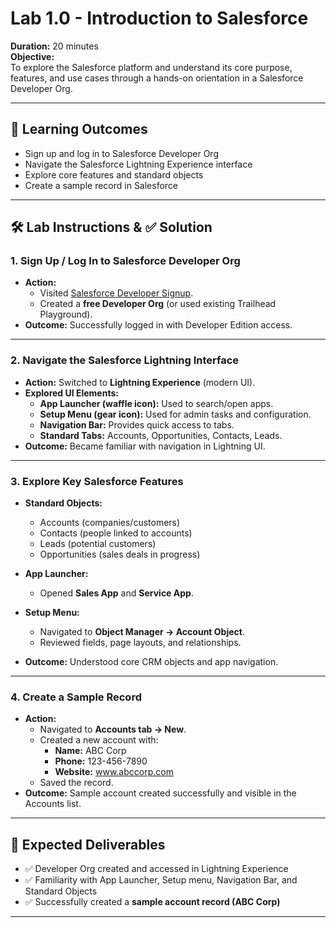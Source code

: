 # Lab 1.0 - Introduction to Salesforce

**Duration:** 20 minutes  
**Objective:**  
To explore the Salesforce platform and understand its core purpose, features, and use cases through a hands-on orientation in a Salesforce Developer Org.

---

## 🎯 Learning Outcomes
- Sign up and log in to Salesforce Developer Org  
- Navigate the Salesforce Lightning Experience interface  
- Explore core features and standard objects  
- Create a sample record in Salesforce  

---

## 🛠️ Lab Instructions & ✅ Solution

### 1. Sign Up / Log In to Salesforce Developer Org
- **Action:**  
  - Visited [Salesforce Developer Signup](https://developer.salesforce.com/signup).  
  - Created a **free Developer Org** (or used existing Trailhead Playground).  
- **Outcome:** Successfully logged in with Developer Edition access.  

---

### 2. Navigate the Salesforce Lightning Interface
- **Action:** Switched to **Lightning Experience** (modern UI).  
- **Explored UI Elements:**  
  - **App Launcher (waffle icon):** Used to search/open apps.  
  - **Setup Menu (gear icon):** Used for admin tasks and configuration.  
  - **Navigation Bar:** Provides quick access to tabs.  
  - **Standard Tabs:** Accounts, Opportunities, Contacts, Leads.  
- **Outcome:** Became familiar with navigation in Lightning UI.  

---

### 3. Explore Key Salesforce Features
- **Standard Objects:**  
  - Accounts (companies/customers)  
  - Contacts (people linked to accounts)  
  - Leads (potential customers)  
  - Opportunities (sales deals in progress)  

- **App Launcher:**  
  - Opened **Sales App** and **Service App**.  

- **Setup Menu:**  
  - Navigated to **Object Manager → Account Object**.  
  - Reviewed fields, page layouts, and relationships.  

- **Outcome:** Understood core CRM objects and app navigation.  

---

### 4. Create a Sample Record
- **Action:**  
  - Navigated to **Accounts tab → New**.  
  - Created a new account with:  
    - **Name:** ABC Corp  
    - **Phone:** 123-456-7890  
    - **Website:** www.abccorp.com  
  - Saved the record.  
- **Outcome:** Sample account created successfully and visible in the Accounts list.  

---

## 📌 Expected Deliverables
- ✅ Developer Org created and accessed in Lightning Experience  
- ✅ Familiarity with App Launcher, Setup menu, Navigation Bar, and Standard Objects  
- ✅ Successfully created a **sample account record (ABC Corp)**  

---
